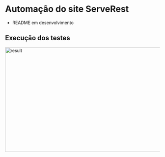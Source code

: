 # Automação do site ServeRest

* README em desenvolvimento

## Execução dos testes
<img width="846" height="341" alt="result" src="https://github.com/user-attachments/assets/9ab2795e-44f8-4675-b1ac-74b6a46be9d1" />

